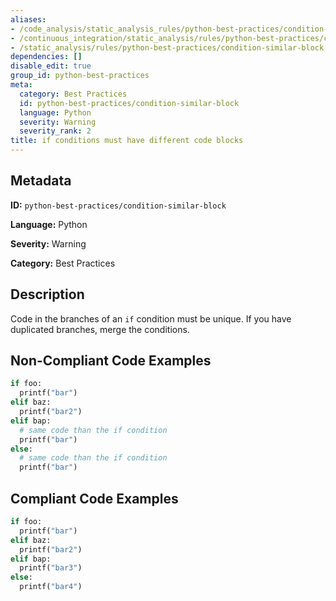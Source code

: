 ```yaml
---
aliases:
- /code_analysis/static_analysis_rules/python-best-practices/condition-similar-block
- /continuous_integration/static_analysis/rules/python-best-practices/condition-similar-block
- /static_analysis/rules/python-best-practices/condition-similar-block
dependencies: []
disable_edit: true
group_id: python-best-practices
meta:
  category: Best Practices
  id: python-best-practices/condition-similar-block
  language: Python
  severity: Warning
  severity_rank: 2
title: if conditions must have different code blocks
---
```

<!--  SOURCED FROM https://github.com/DataDog/datadog-static-analyzer-rule-docs -->


## Metadata
**ID:** `python-best-practices/condition-similar-block`

**Language:** Python

**Severity:** Warning

**Category:** Best Practices

## Description
Code in the branches of an `if` condition must be unique. If you have duplicated branches, merge the conditions.

## Non-Compliant Code Examples
```python
if foo:
  printf("bar")
elif baz:
  printf("bar2")
elif bap:
  # same code than the if condition
  printf("bar")
else:
  # same code than the if condition
  printf("bar")
```

## Compliant Code Examples
```python
if foo:
  printf("bar")
elif baz:
  printf("bar2")
elif bap:
  printf("bar3")
else:
  printf("bar4")
```
